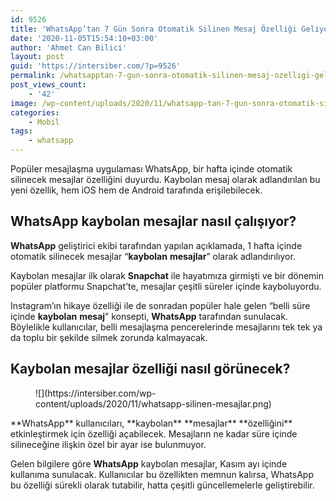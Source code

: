```yaml
---
id: 9526
title: 'WhatsApp’tan 7 Gün Sonra Otomatik Silinen Mesaj Özelliği Geliyor'
date: '2020-11-05T15:54:10+03:00'
author: 'Ahmet Can Bilici'
layout: post
guid: 'https://intersiber.com/?p=9526'
permalink: /whatsapptan-7-gun-sonra-otomatik-silinen-mesaj-ozelligi-geliyor/
post_views_count:
    - '42'
image: /wp-content/uploads/2020/11/whatsapp-tan-7-gun-sonra-otomatik-silinen-mesajlar-geliyor.jpg
categories:
    - Mobil
tags:
    - whatsapp
---
```


Popüler mesajlaşma uygulaması WhatsApp, bir hafta içinde otomatik silinecek mesajlar özelliğini duyurdu. Kaybolan mesaj olarak adlandırılan bu yeni özellik, hem iOS hem de Android tarafında erişilebilecek.

## WhatsApp kaybolan mesajlar nasıl çalışıyor?

**WhatsApp** geliştirici ekibi tarafından yapılan açıklamada, 1 hafta içinde otomatik silinecek mesajlar “**kaybolan** **mesajlar**” olarak adlandırılıyor.

Kaybolan mesajlar ilk olarak **Snapchat** ile hayatımıza girmişti ve bir dönemin popüler platformu Snapchat’te, mesajlar çeşitli süreler içinde kayboluyordu.

Instagram’ın hikaye özelliği ile de sonradan popüler hale gelen “belli süre içinde **kaybolan** **mesaj**” konsepti, **WhatsApp** tarafından sunulacak. Böylelikle kullanıcılar, belli mesajlaşma pencerelerinde mesajlarını tek tek ya da toplu bir şekilde silmek zorunda kalmayacak.

## Kaybolan mesajlar özelliği nasıl görünecek?

<figure class="wp-block-image size-large">![](https://intersiber.com/wp-content/uploads/2020/11/whatsapp-silinen-mesajlar.png)</figure>**WhatsApp** kullanıcıları, **kaybolan** **mesajlar** **özelliğini** etkinleştirmek için özelliği açabilecek. Mesajların ne kadar süre içinde silineceğine ilişkin özel bir ayar ise bulunmuyor.

Gelen bilgilere göre **WhatsApp** kaybolan mesajlar, Kasım ayı içinde kullanıma sunulacak. Kullanıcılar bu özellikten memnun kalırsa, WhatsApp bu özelliği sürekli olarak tutabilir, hatta çeşitli güncellemelerle geliştirebilir.